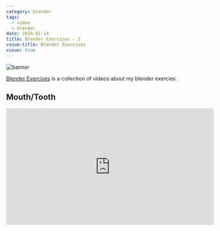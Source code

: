 ```yaml
---
category: blender
tags:
  - video
  - blender
date: 2020-01-14
title: Blender Exercises - 2
vssue-title: Blender Exercises
vssue: true
---
```


![banner](https://github.com/themoonbear/www/raw/master/assets/blender/banner.jpg)

[Blender Exercises](https://www.youtube.com/playlist?list=PLa45GP5VwxhWrbYbAh1lPn6diukGFy8yx) is a collection of videos about my blender exercies.

<!-- more -->

## Mouth/Tooth

<iframe width="560" height="315" src="https://www.youtube.com/embed/h4auFb6KfUQ" frameborder="0" allow="accelerometer; autoplay; encrypted-media; gyroscope; picture-in-picture" allowfullscreen></iframe>